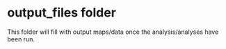 # output_files folder
This folder will fill with output maps/data once the analysis/analyses have been run.

